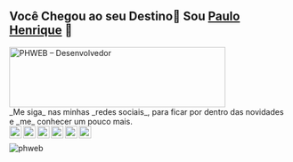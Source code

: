 
##  Você Chegou ao seu Destino📍 Sou [Paulo Henrique](https://www.phweb.com.br) 👻 

<img src="http://phweb.com.br/wp-content/uploads/2020/07/phweb-logo-2020.png" alt="PHWEB – Desenvolvedor" width="388" height="108" itemprop="logo">
<br>
_Me siga_ nas minhas _redes sociais_, para ficar por dentro das novidades e _me_ conhecer um pouco mais.
<br>
<a href="https://twitter.com/_phweb">
  <img align="left" alt="PHWEB Twitter" width="22px" src="https://cdn.jsdelivr.net/npm/simple-icons@v3/icons/twitter.svg" />
</a>
<a href="https://www.linkedin.com/in/paulo-henrique-gomes-da-costa-245b4343/">
  <img align="left" alt="PHWEB Linkdein" width="22px" src="https://cdn.jsdelivr.net/npm/simple-icons@v3/icons/linkedin.svg" />
</a>
<a href="https://github.com/phweb">
  <img align="left" alt="PHWEB Github" width="22px" src="https://cdn.jsdelivr.net/npm/simple-icons@v3/icons/github.svg" />
</a>
<a href="https://www.instagram.com/phweb/">
  <img align="left" alt="PHWEB Instagram" width="22px" src="https://cdn.jsdelivr.net/npm/simple-icons@v3/icons/instagram.svg" />
</a>
<a href="https://www.facebook.com/phweb53">
  <img align="left" alt="PHWEB Facebook" width="22px" src="https://cdn.jsdelivr.net/npm/simple-icons@v3/icons/facebook.svg" />
</a>
<a href="https://www.youtube.com/phweb53/">
  <img align="left" alt="PHWEB Youtube" width="22px" src="https://cdn.jsdelivr.net/npm/simple-icons@v3/icons/youtube.svg" />
</a><br/>
<p align="left"> <img src="https://komarev.com/ghpvc/?username=phweb&label=Visualizações&color=blue&style=plastic" alt="phweb" /> </p>

<br/>

